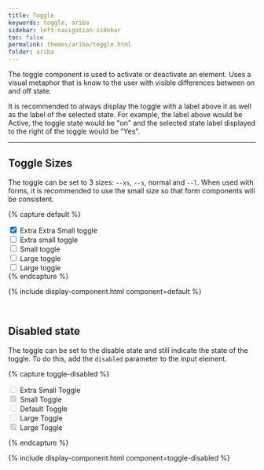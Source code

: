 ```yaml
---
title: Toggle
keywords: toggle, ariba
sidebar: left-navigation-sidebar
toc: false
permalink: themes/ariba/toggle.html
folder: ariba
---
```

<link rel="stylesheet" type="text/css" href="/css/theme/ariba/fundamental-ui-ariba-icons.css">

The toggle component is used to activate or deactivate an element. Uses a visual metaphor that is know to the user with visible differences between on and off state.

It is recommended to always display the toggle with a label above it as well as the label of the selected state. For example, the label above would be Active, the toggle state would be "on" and the selected state label displayed to the right of the toggle would be "Yes".

<hr/>

## Toggle Sizes

The toggle can be set to 3 sizes: `--xs`, `--s`, normal and `--l`. When used with forms, it is recommended to use the small size so that form components will be consistent.


{% capture default %}

<div class="fd-form__item fd-form__item--check">
    <label class="fd-form__label" for="Yj07w606">
        <span class="fd-toggle fd-form__control fd-toggle--xxs">
            <input type="checkbox" name="" value="" id="Yj07w606" checked>
            <span class="fd-toggle__switch" role="presentation"></span>
        </span>
        Extra Extra Small toggle
    </label>
</div>

<div class="fd-form__item fd-form__item--check">
    <label class="fd-form__label" for="Yj07w604">
        <span class="fd-toggle fd-toggle--xs fd-form__control">
            <input type="checkbox" name="" value="" id="Yj07w604">
            <span class="fd-toggle__switch" role="presentation"></span>
        </span>
        Extra small toggle
    </label>
</div>

<div class="fd-form__item fd-form__item--check">
    <label class="fd-form__label" for="Yj07w605">
        <span class="fd-toggle fd-toggle--s fd-form__control">
            <input type="checkbox" name="" value="" id="Yj07w605">
            <span class="fd-toggle__switch" role="presentation"></span>
        </span>
        Small toggle
    </label>
</div>
<div class="fd-form__item fd-form__item--check">
    <label class="fd-form__label" for="Yj07w607">
        <span class="fd-toggle fd-form__control">
            <input type="checkbox" name="" value="" id="Yj07w607">
            <span class="fd-toggle__switch" role="presentation"></span>
        </span>
        Large toggle
    </label>
</div>

<div class="fd-form__item fd-form__item--check">
    <label class="fd-form__label" for="Yj07w607">
        <span class="fd-toggle fd-toggle--l fd-form__control">
            <input type="checkbox" name="" value="" id="Yj07w607">
            <span class="fd-toggle__switch" role="presentation"></span>
        </span>
        Large toggle
    </label>
</div>
{% endcapture %}

{% include display-component.html component=default %}

<br/>

## Disabled state

The toggle can be set to the disable state and still indicate the state of the toggle. To do this, add the `disabled` parameter to the input element.

{% capture toggle-disabled %}
<div class="fd-form__item fd-form__item--check">
    <label class="fd-form__label" for="ImBw4551">
        <span class="fd-toggle fd-toggle--xs fd-form__control">
            <input type="checkbox" name="" value="" id="ImBw4551" disabled>
            <span class="fd-toggle__switch" role="presentation"></span>
        </span>
        Extra Small Toggle
    </label>
</div>

<div class="fd-form__item fd-form__item--check">
    <label class="fd-form__label" for="ImBw4551">
        <span class="fd-toggle fd-toggle--s fd-form__control">
            <input type="checkbox" name="" value="" id="ImBw4551" checked disabled>
            <span class="fd-toggle__switch" role="presentation"></span>
        </span>
        Small Toggle
    </label>
</div>

<div class="fd-form__item fd-form__item--check">
    <label class="fd-form__label" for="P3D2k380">
        <span class="fd-toggle fd-form__control">
            <input type="checkbox" name="" value="" id="P3D2k380" disabled>
            <span class="fd-toggle__switch" role="presentation"></span>
        </span>
        Default Toggle
    </label>
</div>

<div class="fd-form__item fd-form__item--check">
    <label class="fd-form__label" for="V2bRj442">
        <span class="fd-toggle fd-toggle--l fd-form__control">
            <input type="checkbox" name="" value="" id="V2bRj442" disabled>
            <span class="fd-toggle__switch" role="presentation"></span>
        </span>
        Large Toggle
    </label>
</div>

<div class="fd-form__item fd-form__item--check">
    <label class="fd-form__label" for="V2bRj442">
        <span class="fd-toggle fd-toggle--l fd-form__control">
            <input type="checkbox" name="" value="" id="V2bRj442" checked disabled>
            <span class="fd-toggle__switch" role="presentation"></span>
        </span>
        Large Toggle
    </label>
</div>

{% endcapture %}

{% include display-component.html component=toggle-disabled %}
